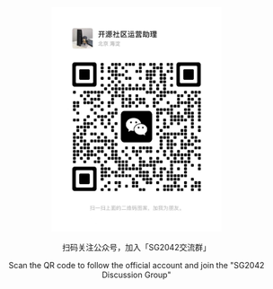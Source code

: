 <div align="center">
<img src=wechat.jpg width="60%"/>

<p> 扫码关注公众号，加入「SG2042交流群」 </p>
<p> Scan the QR code to follow the official account and join the "SG2042 Discussion Group" </p>
</div>
